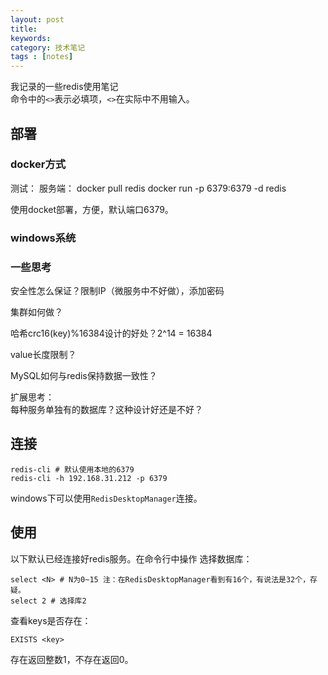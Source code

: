```yaml
---
layout: post
title: 
keywords: 
category: 技术笔记
tags : [notes]
---
```

我记录的一些redis使用笔记  
命令中的`<>`表示必填项，`<>`在实际中不用输入。  

<!-- more -->

## 部署
### docker方式
测试：
服务端：
docker pull redis
docker run -p 6379:6379 -d redis

使用docket部署，方便，默认端口6379。


### windows系统

### 一些思考
安全性怎么保证？限制IP（微服务中不好做），添加密码

集群如何做？

哈希crc16(key)%16384设计的好处？2^14 = 16384

value长度限制？

MySQL如何与redis保持数据一致性？


扩展思考：  
每种服务单独有的数据库？这种设计好还是不好？


## 连接
```
redis-cli # 默认使用本地的6379
redis-cli -h 192.168.31.212 -p 6379
```

windows下可以使用`RedisDesktopManager`连接。  


## 使用
以下默认已经连接好redis服务。在命令行中操作
选择数据库：  
```
select <N> # N为0~15 注：在RedisDesktopManager看到有16个，有说法是32个，存疑。
select 2 # 选择库2
```

查看keys是否存在：  
```
EXISTS <key>
```
存在返回整数1，不存在返回0。  



